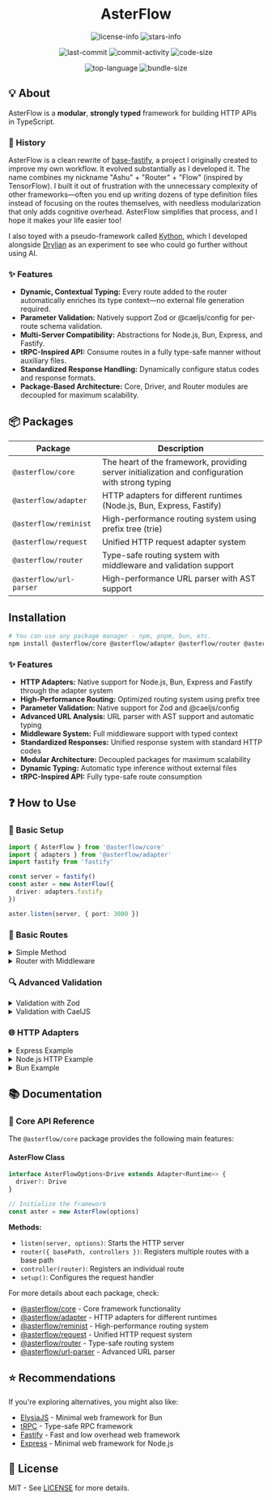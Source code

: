 <div align="center">

# AsterFlow

![license-info](https://img.shields.io/github/license/Ashu11-A/AsterFlow?style=for-the-badge&colorA=302D41&colorB=f9e2af&logoColor=f9e2af)
![stars-info](https://img.shields.io/github/stars/Ashu11-A/AsterFlow?colorA=302D41&colorB=f9e2af&style=for-the-badge)

![last-commit](https://img.shields.io/github/last-commit/Ashu11-A/AsterFlow?style=for-the-badge&colorA=302D41&colorB=b4befe)
![commit-activity](https://img.shields.io/github/commit-activity/y/Ashu11-A/AsterFlow?style=for-the-badge&colorA=302D41&colorB=f9e2af)
![code-size](https://img.shields.io/github/languages/code-size/Ashu11-A/AsterFlow?style=for-the-badge&colorA=302D41&colorB=90dceb)

![top-language](https://img.shields.io/github/languages/top/Ashu11-A/AsterFlow?style=for-the-badge&colorA=302D41&colorB=90dceb)
![bundle-size](https://img.shields.io/bundlejs/size/AsterFlow?style=for-the-badge&colorA=302D41&colorB=3ac97b)

</div>

## 💡 About

AsterFlow is a **modular**, **strongly typed** framework for building HTTP APIs in TypeScript.

### 📜 History

AsterFlow is a clean rewrite of [base-fastify](https://github.com/Ashu11-A/base-fastify), a project I originally created to improve my own workflow. It evolved substantially as I developed it. The name combines my nickname "Ashu" + "Router" + "Flow" (inspired by TensorFlow). I built it out of frustration with the unnecessary complexity of other frameworks—often you end up writing dozens of type definition files instead of focusing on the routes themselves, with needless modularization that only adds cognitive overhead. AsterFlow simplifies that process, and I hope it makes your life easier too!

I also toyed with a pseudo-framework called [Kython](https://github.com/Ashu11-A/Kython), which I developed alongside [Drylian](https://github.com/drylian) as an experiment to see who could go further without using AI.

### ✨ Features

- **Dynamic, Contextual Typing:** Every route added to the router automatically enriches its type context—no external file generation required.
- **Parameter Validation:** Natively support Zod or @caeljs/config for per-route schema validation.
- **Multi-Server Compatibility:** Abstractions for Node.js, Bun, Express, and Fastify.
- **tRPC-Inspired API:** Consume routes in a fully type-safe manner without auxiliary files.
- **Standardized Response Handling:** Dynamically configure status codes and response formats.
- **Package-Based Architecture:** Core, Driver, and Router modules are decoupled for maximum scalability.

## 📦 Packages

| Package | Description |
| --------------------- | --------------------------------------------------------------------------------- |
| `@asterflow/core` | The heart of the framework, providing server initialization and configuration with strong typing |
| `@asterflow/adapter` | HTTP adapters for different runtimes (Node.js, Bun, Express, Fastify) |
| `@asterflow/reminist` | High-performance routing system using prefix tree (trie) |
| `@asterflow/request` | Unified HTTP request adapter system |
| `@asterflow/router` | Type-safe routing system with middleware and validation support |
| `@asterflow/url-parser` | High-performance URL parser with AST support |

## Installation

```bash
# You can use any package manager - npm, pnpm, bun, etc.
npm install @asterflow/core @asterflow/adapter @asterflow/router @asterflow/request @asterflow/url-parser
```

### ✨ Features

- **HTTP Adapters:** Native support for Node.js, Bun, Express and Fastify through the adapter system
- **High-Performance Routing:** Optimized routing system using prefix tree
- **Parameter Validation:** Native support for Zod and @caeljs/config
- **Advanced URL Analysis:** URL parser with AST support and automatic typing
- **Middleware System:** Full middleware support with typed context
- **Standardized Responses:** Unified response system with standard HTTP codes
- **Modular Architecture:** Decoupled packages for maximum scalability
- **Dynamic Typing:** Automatic type inference without external files
- **tRPC-Inspired API:** Fully type-safe route consumption

## ❓ How to Use

### 🚀 Basic Setup

```typescript
import { AsterFlow } from '@asterflow/core'
import { adapters } from '@asterflow/adapter'
import fastify from 'fastify'

const server = fastify()
const aster = new AsterFlow({ 
  driver: adapters.fastify 
})

aster.listen(server, { port: 3000 })
```

### 🎯 Basic Routes

<details>
  <summary>Simple Method</summary>

```ts
import { Method } from '@asterflow/router'

export default new Method({
  path: '/users/:id=number', // Support for typed parameters
  method: 'get',
  handler: ({ response, url }) => {
    const { id } = url.getParams() // id is automatically typed as number
    return response.success({ id })
  }
})
```
</details>

<details>
  <summary>Router with Middleware</summary>

```ts
import { Router, Middleware } from '@asterflow/router'

const authMiddleware = new Middleware({
  name: 'auth',
  onRun({ next }) {
    return next({
      user: { id: 1, name: 'John' }
    })
  }
})

export default new Router({
  path: '/protected',
  use: [authMiddleware],
  methods: {
    get({ response, middleware }) {
      return response.success({ user: middleware.user })
    }
  }
})
```
</details>

### 🔍 Advanced Validation

<details>
  <summary>Validation with Zod</summary>

```ts
import { Method } from '@asterflow/router'
import { z } from 'zod'

export default new Method({
  path: '/users',
  method: 'post',
  schema: z.object({
    name: z.string(),
    email: z.string().email(),
    age: z.number().min(18)
  }),
  handler: ({ response, schema }) => {
    return response.created({ user: schema }) // Automatically typed
  }
})
```
</details>

<details>
  <summary>Validation with CaelJS</summary>

```ts
import { Method } from '@asterflow/router'
import { c } from '@caeljs/config'

export default new Method({
  path: '/users',
  method: 'post',
  schema: c.object({
    name: c.string(),
    email: c.string(),
    age: c.number().min(18)
  }),
  handler: ({ response, schema }) => {
    return response.created({ user: schema })
  }
})
```
</details>

### 🌐 HTTP Adapters

<details>
  <summary>Express Example</summary>

```ts
import { AsterFlow } from '@asterflow/core'
import { adapters } from '@asterflow/adapter'
import express from 'express'

const app = express()
const aster = new AsterFlow({ 
  driver: adapters.express 
})

// Express middleware
app.use(express.json())

// AsterFlow routes
aster.router({
  basePath: '/api',
  controllers: [/* your routes */]
})

aster.listen(app, 3000)
```
</details>

<details>
  <summary>Node.js HTTP Example</summary>

```ts
import { AsterFlow } from '@asterflow/core'
import { adapters } from '@asterflow/adapter'
import { createServer } from 'http'

const server = createServer()
const aster = new AsterFlow({ 
  driver: adapters.node 
})

// AsterFlow routes
aster.router({
  basePath: '/api',
  controllers: [/* your routes */]
})

aster.listen(server, { port: 3000 })
```
</details>

<details>
  <summary>Bun Example</summary>

```ts
import { AsterFlow } from '@asterflow/core'
import { adapters } from '@asterflow/adapter'

const aster = new AsterFlow({ 
  driver: adapters.bun 
})

// AsterFlow routes
aster.router({
  basePath: '/api',
  controllers: [/* your routes */]
})

aster.listen(null, { port: 3000 })
```
</details>

## 📚 Documentation

### 🔧 Core API Reference

The `@asterflow/core` package provides the following main features:

#### AsterFlow Class

```typescript
interface AsterFlowOptions<Drive extends Adapter<Runtime>> {
  driver?: Drive
}

// Initialize the framework
const aster = new AsterFlow(options)
```

**Methods:**
- `listen(server, options)`: Starts the HTTP server
- `router({ basePath, controllers })`: Registers multiple routes with a base path
- `controller(router)`: Registers an individual route
- `setup()`: Configures the request handler

For more details about each package, check:

- [@asterflow/core](packages/core/README.md) - Core framework functionality
- [@asterflow/adapter](packages/adapter/README.md) - HTTP adapters for different runtimes
- [@asterflow/reminist](packages/reminist/README.md) - High-performance routing system
- [@asterflow/request](packages/request/README.md) - Unified HTTP request system
- [@asterflow/router](packages/router/README.md) - Type-safe routing system
- [@asterflow/url-parser](packages/url-parser/README.md) - Advanced URL parser

## ⭐ Recommendations

If you're exploring alternatives, you might also like:

- [ElysiaJS](https://elysiajs.com) - Minimal web framework for Bun
- [tRPC](https://trpc.io/) - Type-safe RPC framework
- [Fastify](https://fastify.io/) - Fast and low overhead web framework
- [Express](https://expressjs.com/) - Minimal web framework for Node.js

## 📄 License

MIT - See [LICENSE](LICENSE) for more details.